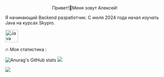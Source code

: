 <div align="center">
  Привет!👋Меня зовут Алексей!
</div>

Я начинающий Backend разработчик. С июля 2024 года начал изучать Java на курсах Skypro. <p align="left">
  
<a href="https://www.oracle.com/java/" target="_blank" rel="noreferrer"><img src="https://raw.githubusercontent.com/danielcranney/readme-generator/main/public/icons/skills/java-colored.svg" width="40" height="40" alt="Java" /></a>
</p>

🔥 Моя статистика :

![Anurag's GitHub stats](https://github-readme-stats.vercel.app/api?username=aLexa163-JV&theme=nightowl)
![](http://github-profile-summary-cards.vercel.app/api/cards/profile-details?username=aLexa163-JV&theme=nightowl)

![](https://komarev.com/ghpvc/?username=aLexa163-JV)





